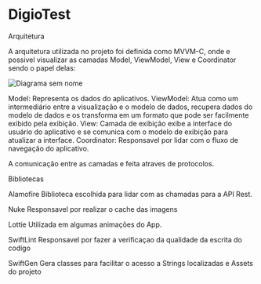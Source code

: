 # DigioTest

Arquitetura

A arquitetura utilizada no projeto foi definida como MVVM-C, onde e possivel visualizar as camadas Model, ViewModel, View e Coordinator sendo o papel delas:

![Diagrama sem nome](https://github.com/vitormeds/DigioTest/assets/12155092/8c78a44c-49bb-413b-ac3c-6fff439e2ce8)

Model: Representa os dados do aplicativos.
ViewModel:  Atua como um intermediário entre a visualização e o modelo de dados, recupera dados do modelo de dados e os transforma em um formato que pode ser facilmente exibido pela exibição.
View: Camada de exibição exibe a interface do usuário do aplicativo e se comunica com o modelo de exibição para atualizar a interface.
Coordinator: Responsavel por lidar com o fluxo de navegação do aplicativo.

A comunicação entre as camadas e feita atraves de protocolos.

Bibliotecas

Alamofire
Biblioteca escolhida para lidar com as chamadas para a API Rest.

Nuke
Responsavel por realizar o cache das imagens

Lottie
Utilizada em algumas animações do App.

SwiftLint
Responsavel por fazer a verificaçao da qualidade da escrita do codigo

SwiftGen
Gera classes para facilitar o acesso a Strings localizadas e Assets do projeto






